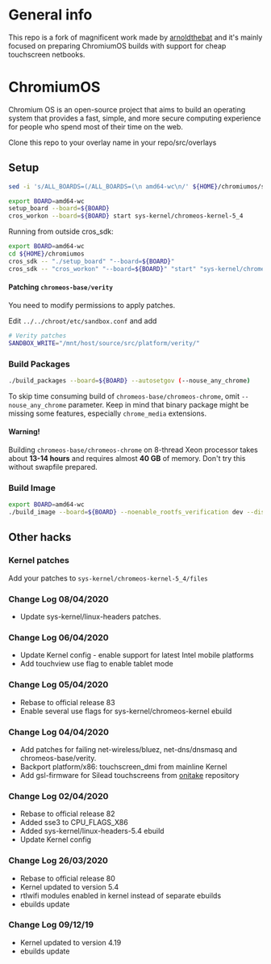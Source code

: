 <!-- cSpell:ignore brcm, realtek, setup, chromiumos, eclass, cros, workon, chromeos, auserver, devserver, noenable, rootfs, updatable, backlight -->

# General info
This repo is a fork of magnificent work made by [arnoldthebat](https://github.com/arnoldthebat) and it's mainly focused on preparing ChromiumOS builds with support for cheap touchscreen netbooks.

# ChromiumOS

Chromium OS is an open-source project that aims to build an operating system that provides a fast, simple, and more secure computing experience for people who spend most of their time on the web.

Clone this repo to your overlay name in your repo/src/overlays

## Setup

```bash
sed -i 's/ALL_BOARDS=(/ALL_BOARDS=(\n amd64-wc\n/' ${HOME}/chromiumos/src/third_party/chromiumos-overlay/eclass/cros-board.eclass

export BOARD=amd64-wc
setup_board --board=${BOARD}
cros_workon --board=${BOARD} start sys-kernel/chromeos-kernel-5_4
```

Running from outside cros_sdk:

```bash
export BOARD=amd64-wc
cd ${HOME}/chromiumos
cros_sdk -- "./setup_board" "--board=${BOARD}"
cros_sdk -- "cros_workon" "--board=${BOARD}" "start" "sys-kernel/chromeos-kernel-5_4"
```

#### Patching `chromeos-base/verity`
You need to modify permissions to apply patches.

Edit `../../chroot/etc/sandbox.conf` and add

```bash
# Verity patches
SANDBOX_WRITE="/mnt/host/source/src/platform/verity/"
```

### Build Packages

```bash
./build_packages --board=${BOARD} --autosetgov (--nouse_any_chrome)
```

To skip time consuming build of `chromeos-base/chromeos-chrome`, omit `--nouse_any_chrome` parameter.
Keep in mind that binary package might be missing some features, especially `chrome_media` extensions.

#### Warning!
Building `chromeos-base/chromeos-chrome` on 8-thread Xeon processor takes about **13-14 hours** and requires almost **40 GB**
of memory. Don't try this without swapfile prepared.

### Build Image

```bash
export BOARD=amd64-wc
./build_image --board=${BOARD} --noenable_rootfs_verification dev --disk_layout 2gb-rootfs-updatable
```

## Other hacks

### Kernel patches

Add your patches to `sys-kernel/chromeos-kernel-5_4/files`

### Change Log 08/04/2020

* Update sys-kernel/linux-headers patches.

### Change Log 06/04/2020

* Update Kernel config - enable support for latest Intel mobile platforms
* Add touchview use flag to enable tablet mode

### Change Log 05/04/2020

* Rebase to official release 83
* Enable several use flags for sys-kernel/chromeos-kernel ebuild

### Change Log 04/04/2020

* Add patches for failing net-wireless/bluez, net-dns/dnsmasq and chromeos-base/verity.
* Backport platform/x86: touchscreen_dmi from mainline Kernel
* Add gsl-firmware for Silead touchscreens from [onitake](https://github.com/onitake/gsl-firmware) repository

### Change Log 02/04/2020

* Rebase to official release 82
* Added sse3 to CPU_FLAGS_X86
* Added sys-kernel/linux-headers-5.4 ebuild
* Update Kernel config

### Change Log 26/03/2020

* Rebase to official release 80
* Kernel updated to version 5.4
* rtlwifi modules enabled in kernel instead of separate ebuilds
* ebuilds update

### Change Log 09/12/19

* Kernel updated to version 4.19
* ebuilds update
